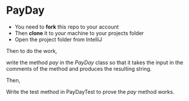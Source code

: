 # PayDay

- You need to **fork** this repo to your account
- Then **clone** it to your machine to your projects folder
- Open the project folder from IntelliJ

Then to do the work,

write the method _pay_ in the _PayDay_ class so that it takes the input in the comments of the method and produces
the resulting string.

Then,

Write the test method in PayDayTest to prove the _pay_ method works.
